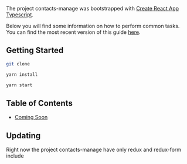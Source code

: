 The project contacts-manage was bootstrapped with [Create React App Typescript](https://github.com/wmonk/create-react-app-typescript).

Below you will find some information on how to perform common tasks.<br>
You can find the most recent version of this guide [here](https://github.com/wmonk/create-react-app-typescript).

## Getting Started

```sh
git clone
```
```sh
yarn install
```

```sh
yarn start
```

## Table of Contents

- [Coming Soon](#updating)


## Updating

Right now the project contacts-manage have only redux and redux-form include 
